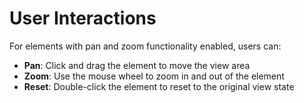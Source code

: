 # User Interactions

For elements with pan and zoom functionality enabled, users can:

- **Pan**: Click and drag the element to move the view area
- **Zoom**: Use the mouse wheel to zoom in and out of the element
- **Reset**: Double-click the element to reset to the original view state
